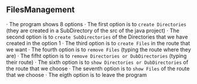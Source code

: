 ## FilesManagement <br>
· The program shows 8 options
· The first option is to `create Directories` (they are created in a SubDirectory of the src of the java project)
· The second option is to `create SubDirectories` of the Directories that we have created in the option 1
· The third option is to `create Files` in the route that we want
· The fourth option is to `remove Files` (typing the route where they are)
· The fifht option is to `remove Directories or DubDirectories` (typing their route)
· The sixth option is to `show Directories or DubDirectories` of the route that we choose
· The seventh option is to `show Files` of the route that we choose
· The eigth option is to leave the program
